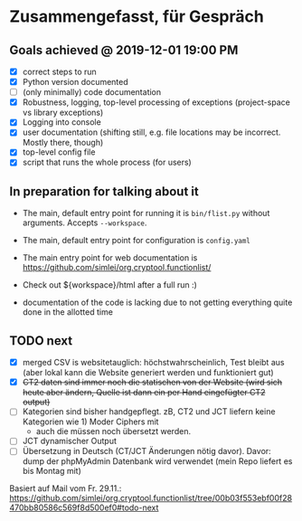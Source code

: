 # Zusammengefasst, für Gespräch

## Goals achieved @ 2019-12-01 19:00 PM

- [x] correct steps to run
- [x] Python version documented
- [ ] (only minimally) code documentation
- [x] Robustness, logging, top-level processing of exceptions (project-space vs library exceptions)
- [x] Logging into console
- [x] user documentation (shifting still, e.g. file locations may be incorrect. Mostly there, though)
- [x] top-level config file
- [x] script that runs the whole process (for users)

## In preparation for talking about it

- The main, default entry point for running it is `bin/flist.py` without arguments. Accepts `--workspace`.
- The main, default entry point for configuration is `config.yaml`
- The main entry point for web documentation is https://github.com/simlei/org.cryptool.functionlist/
- Check out \${workspace}/html after a full run :)

- documentation of the code is lacking due to not getting everything quite done in the allotted time

## TODO next

- [x] merged CSV is websitetauglich: höchstwahrscheinlich, Test bleibt aus (aber lokal kann die Website generiert werden und funktioniert gut)
- [x] ~~CT2 daten sind immer noch die statischen von der Website (wird sich heute aber ändern, Quelle ist dann ein per Hand eingefügter CT2 output)~~
- [ ] Kategorien sind bisher handgepflegt. zB, CT2 und JCT liefern keine Kategorien wie 1) Moder Ciphers mit
    - auch die müssen noch übersetzt werden.
- [ ] JCT dynamischer Output
- [ ] Übersetzung in Deutsch (CT/JCT Änderungen nötig davor). Davor: dump der phpMyAdmin Datenbank wird verwendet (mein Repo liefert es bis Montag mit)

Basiert auf Mail vom Fr. 29.11.: https://github.com/simlei/org.cryptool.functionlist/tree/00b03f553ebf00f28470bb80586c569f8d500ef0#todo-next
